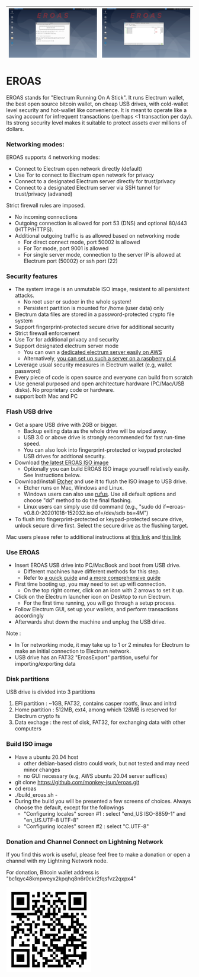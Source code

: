 ![](screenshots/eroas-setup.png) |![](screenshots/eroas-wallet.png)
----------------|------------

# EROAS

EROAS stands for "Electrum Running On A Stick". 
It runs Electrum wallet, the best open source bitcoin wallet, on cheap USB drives,
with cold-wallet level security and hot-wallet like convenience.
It is meant to operate like a saving account for infrequent transactions (perhaps <1 transaction per day).
Its strong security level makes it suitable to protect assets over millions of dollars.

### Networking modes:

EROAS supports 4 networking modes:

- Connect to Electrum open network directly (default)
- Use Tor to connect to Electrum open network for privacy
- Connect to a designated Electrum server directly for trust/privacy
- Connect to a designated Electrum server via SSH tunnel for trust/privacy (advaned)

Strict firewall rules are imposed. 
- No incoming connections
- Outgoing connection is allowed for port 53 (DNS) and optional 80/443 (HTTP/HTTPS). 
- Additional outgoing traffic is as allowed based on networking mode
    - For direct connect mode, port 50002 is allowed
    - For Tor mode, port 9001 is allowed
    - For single server mode, connection to the server IP is allowed at Electrum port (50002) or ssh port (22)

### Security features

- The system image is an unmutable ISO image, resistent to all persistent attacks. 
    - No root user or sudoer in the whole system!
    - Persistent partition is mounted for /home (user data) only
- Electrum data files are stored in a password-protected crypto file system 
- Support fingerprint-protected secure drive for additional security
- Strict firewall enforcement
- Use Tor for additional privacy and security
- Support designated electrum server mode
    - You can own a [dedicated electrum server easily on AWS](https://aws.amazon.com/marketplace/pp/B08PZ7MVMS?qid=1609886178597)
    - Alternatively, [you can set up such a server on a raspberry pi 4](http://junsun.net/wordpress/2021/01/setup-bitcoin-electrum-lightning-network-on-raspberry-pi-4/)
- Leverage usual security measures in Electrum wallet (e.g, wallet password)
- Every piece of code is open source and everyone can build from scratch
- Use general purposed and open architecture hardware (PC/Mac/USB disks).  No proprietary code or hardware.
- support both Mac and PC

### Flash USB drive

- Get a spare USB drive with 2GB or bigger.
    - Backup exiting data as the whole drive will be wiped away.
    - USB 3.0 or above drive is strongly recommended for fast run-time speed.  
    - You can also look into fingerprint-protected or keypad protected USB drives for addtional security. 
- Download [the latest EROAS ISO image](http://junsun.net/misc/latest-eroas.html)
    - Optionally you can build EROAS ISO image yourself relatively easily. See Instructions below.
- Download/install [Etcher](https://www.balena.io/etcher/) and use it to flush the ISO image to USB drive.
    - Etcher runs on Mac, Windows and Linux.
    - Windows users can also use [rufus](https://rufus.ie/).  Use all default options and choose "dd" method to do the final flashing.
    - Linux users can simply use dd command (e.g., "sudo dd if=eroas-v0.8.0-20201018-152032.iso of=/dev/sdb bs=4M")
- To flush into fingerprint-protected or keypad-protected secure drive, unlock secure dirve first.  Select the secure drive as the flushing target.

Mac users please refer to additional instructions at [this link](https://itsfoss.com/create-bootable-ubuntu-usb-drive-mac-os) and [this link](https://tails.boum.org/doc/first_steps/start/mac/index.en.html)


### Use EROAS

- Insert EROAS USB drive into PC/MacBook and boot from USB drive.
    - Different machines have different methods for this step.   
    - Refer to [a quick guide](https://www.acronis.com/en-us/articles/usb-boot/) and [a more comprehensive guide](https://neosmart.net/wiki/boot-usb-drive/)
- First time booting up, you may need to set up wifi connection.  
    - On the top right corner, click on an icon with 2 arrows to set it up.
- Click on the Electrum launcher icon on Desktop to run Electrum. 
    - For the first time running, you will go through a setup process.
- Follow Electrum GUI, set up your wallets, and perform transactions accordingly
- Afterwards shut down the machine and unplug the USB drive.

Note :
- In Tor networking mode, it may take up to 1 or 2 minutes for Electrum to make an initial connection to Electrum network.
- USB drive has an FAT32 "EroasExport" partition, useful for importing/exporting data

### Disk partitions

USB drive is divided into 3 partitions
1. EFI partition : ~1GB, FAT32, contains casper rootfs, linux and initrd
1. Home partition : 512MB,  ext4, among which 128MB is reserved for Electrum crypto fs
1. Data exchage : the rest of disk, FAT32, for exchanging data with other computers

### Build ISO image

- Have a ubuntu 20.04 host
    - other debian-based distro could work, but not tested and may need minor changes
    - no GUI necessary (e.g, AWS ubuntu 20.04 server suffices)
- git clone https://github.com/monkey-jsun/eroas.git
- cd eroas
- ./build_eroas.sh -
- During the build you will be presented a few screens of choices.  Always choose the default, except for the followings
    - "Configuring locales" screen #1 : select "end_US ISO-8859-1" and "en_US.UTF-8 UTF-8"
    - "Configuring locales" screen #2 : select "C.UTF-8"

### Donation and Channel Connect on Lightning Network
If you find this work is useful, please feel free to make a donation or open a channel with my Lightning Network node.

For donation, Bitcoin wallet address is "bc1qyc48kmpweyx2kpqhq8n6r0ckr2fqsfvz2qxpx4"

![](screenshots/bitcoin-donation-lnd.png?raw=true) 

